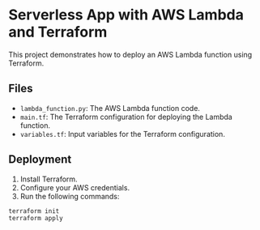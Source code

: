 # Serverless App with AWS Lambda and Terraform

This project demonstrates how to deploy an AWS Lambda function using Terraform.

## Files

- `lambda_function.py`: The AWS Lambda function code.
- `main.tf`: The Terraform configuration for deploying the Lambda function.
- `variables.tf`: Input variables for the Terraform configuration.

## Deployment

1. Install Terraform.
2. Configure your AWS credentials.
3. Run the following commands:

```sh
terraform init
terraform apply
```
